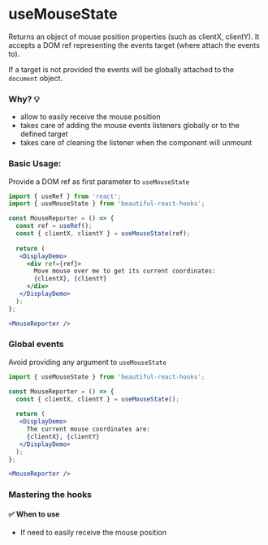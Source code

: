 # useMouseState

Returns an object of mouse position properties (such as clientX, clientY).
It accepts a DOM ref representing the events target (where attach the events to).

If a target is not provided the events will be globally attached to the `document` object.

### Why? 💡

- allow to easily receive the mouse position 
- takes care of adding the mouse events listeners globally or to the defined target
- takes care of cleaning the listener when the component will unmount


### Basic Usage:

Provide a DOM ref as first parameter to `useMouseState`


```jsx harmony
import { useRef } from 'react';
import { useMouseState } from 'beautiful-react-hooks'; 

const MouseReporter = () => {
  const ref = useRef();
  const { clientX, clientY } = useMouseState(ref); 
  
  return (
   <DisplayDemo>
     <div ref={ref}>
       Move mouse over me to get its current coordinates:
       {clientX}, {clientY}
     </div>
   </DisplayDemo>
  );
};

<MouseReporter />
```

### Global events

Avoid providing any argument to `useMouseState`

```jsx harmony
import { useMouseState } from 'beautiful-react-hooks'; 

const MouseReporter = () => {
  const { clientX, clientY } = useMouseState(); 
  
  return (
   <DisplayDemo>
     The current mouse coordinates are:
     {clientX}, {clientY}
   </DisplayDemo>
  );
};

<MouseReporter />
```


### Mastering the hooks

#### ✅ When to use
 
- If need to easily receive the mouse position 
